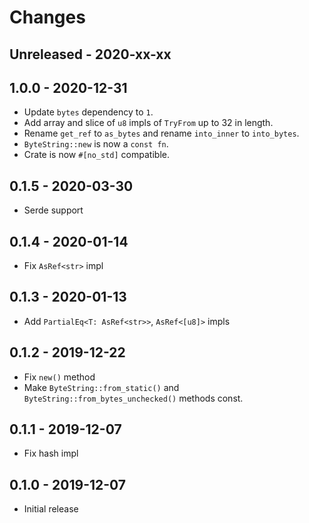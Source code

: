 # Changes

## Unreleased - 2020-xx-xx


## 1.0.0 - 2020-12-31
* Update `bytes` dependency to `1`.
* Add array and slice of `u8` impls of `TryFrom` up to 32 in length.
* Rename `get_ref` to `as_bytes` and rename `into_inner` to `into_bytes`.
* `ByteString::new` is now a `const fn`.
* Crate is now `#[no_std]` compatible.


## 0.1.5 - 2020-03-30
* Serde support


## 0.1.4 - 2020-01-14
* Fix `AsRef<str>` impl


## 0.1.3 - 2020-01-13
* Add `PartialEq<T: AsRef<str>>`, `AsRef<[u8]>` impls


## 0.1.2 - 2019-12-22
* Fix `new()` method
* Make `ByteString::from_static()` and `ByteString::from_bytes_unchecked()` methods const.


## 0.1.1 - 2019-12-07
* Fix hash impl


## 0.1.0 - 2019-12-07
* Initial release
